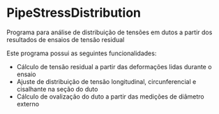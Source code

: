 # PipeStressDistribution
Programa para análise de distribuição de tensões em dutos a partir dos resultados de ensaios de tensão residual

Este programa possui as seguintes funcionalidades:

- Cálculo de tensão residual a partir das deformações lidas durante o ensaio
- Ajuste de distribuição de tensão longitudinal, circunferencial e cisalhante na seção do duto
- Cálculo de ovalização do duto a partir das medições de diâmetro externo
